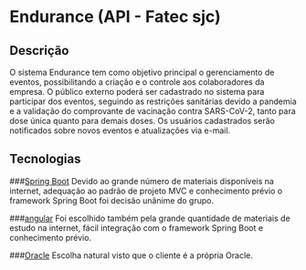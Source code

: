 # Endurance (API - Fatec sjc)

## Descrição
O sistema Endurance tem como objetivo principal o gerenciamento de eventos, possibilitando a criação e o controle aos colaboradores da empresa. O público externo poderá ser cadastrado no sistema para participar dos eventos, seguindo as restrições sanitárias devido a pandemia e a validação do comprovante de vacinação contra SARS-CoV-2, tanto para dose única quanto para demais doses. Os usuários cadastrados serão notificados sobre novos eventos e atualizações via e-mail.

## Tecnologias
###[Spring Boot](https://spring.io/projects/spring-boot)
  Devido ao grande número de materiais disponíveis na internet, adequação ao padrão de projeto MVC e conhecimento prévio o framework Spring Boot foi decisão unânime do grupo.
  
###[angular](https://angular.io/cli)
  Foi escolhido também pela grande quantidade de materiais de estudo na internet, fácil integração com o framework Spring Boot e conhecimento prévio. 
  
###[Oracle](https://www.oracle.com/br/database/)
  Escolha natural visto que o cliente é a própria Oracle.

